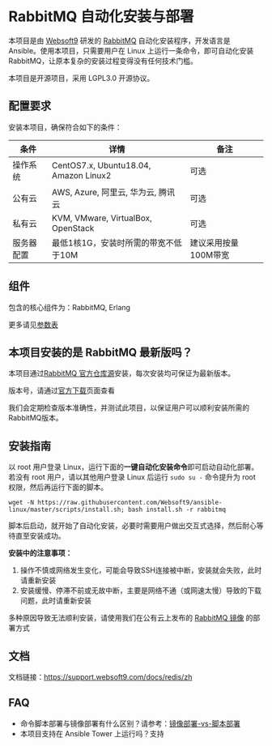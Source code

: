 
# RabbitMQ 自动化安装与部署

本项目是由 [Websoft9](https://www.websoft9.com) 研发的 [RabbitMQ](https://www.rabbitmq.com/download.html) 自动化安装程序，开发语言是 Ansible。使用本项目，只需要用户在 Linux 上运行一条命令，即可自动化安装 RabbitMQ，让原本复杂的安装过程变得没有任何技术门槛。  

本项目是开源项目，采用 LGPL3.0 开源协议。

## 配置要求

安装本项目，确保符合如下的条件：

| 条件       | 详情       | 备注  |
| ------------ | ------------ | ----- |
| 操作系统       | CentOS7.x, Ubuntu18.04, Amazon Linux2       |  可选  |
| 公有云| AWS, Azure, 阿里云, 华为云, 腾讯云 | 可选 |
| 私有云|  KVM, VMware, VirtualBox, OpenStack | 可选 |
| 服务器配置 | 最低1核1G，安装时所需的带宽不低于10M |  建议采用按量100M带宽 |

## 组件

包含的核心组件为：RabbitMQ, Erlang

更多请见[参数表](/docs/zh/stack-components.md)

## 本项目安装的是 RabbitMQ 最新版吗？

本项目通过[RabbitMQ 官方仓库源](https://packagecloud.io/rabbitmq/rabbitmq-server/install)安装，每次安装均可保证为最新版本。

版本号，请通过[官方下载](https://www.rabbitmq.com/download.html)页面查看  

我们会定期检查版本准确性，并测试此项目，以保证用户可以顺利安装所需的RabbitMQ版本。  

## 安装指南

以 root 用户登录 Linux，运行下面的**一键自动化安装命令**即可启动自动化部署。若没有 root 用户，请以其他用户登录 Linux 后运行 `sudo su -` 命令提升为 root 权限，然后再运行下面的脚本。

```
wget -N https://raw.githubusercontent.com/Websoft9/ansible-linux/master/scripts/install.sh; bash install.sh -r rabbitmq
```

脚本后启动，就开始了自动化安装，必要时需要用户做出交互式选择，然后耐心等待直至安装成功。

**安装中的注意事项：**  

1. 操作不慎或网络发生变化，可能会导致SSH连接被中断，安装就会失败，此时请重新安装
2. 安装缓慢、停滞不前或无故中断，主要是网络不通（或网速太慢）导致的下载问题，此时请重新安装

多种原因导致无法顺利安装，请使用我们在公有云上发布的 [RabbitMQ 镜像](https://apps.websoft9.com/rabbitmq) 的部署方式


## 文档

文档链接：https://support.websoft9.com/docs/redis/zh

## FAQ

- 命令脚本部署与镜像部署有什么区别？请参考：[镜像部署-vs-脚本部署](https://support.websoft9.com/docs/faq/zh/bz-product.html#镜像部署-vs-脚本部署)
- 本项目支持在 Ansible Tower 上运行吗？支持
